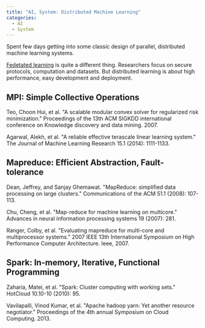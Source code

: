 ```yaml
---
title: "AI, System: Distributed Machine Learning"
categories:
  - AI
  - System
---
```


Spent few days getting into some classic design of parallel, distributed machine learning systems.

[Fedetated learning](/_posts/2020-12-28-securityProjects.md) is quite a different thing. Researchers focus on secure protocols, computation and datasets. But distributed learning is about high performance, easy development and deployment.

## MPI: Simple Collective Operations

Teo, Choon Hui, et al. "A scalable modular convex solver for regularized risk minimization." Proceedings of the 13th ACM SIGKDD international conference on Knowledge discovery and data mining. 2007.

Agarwal, Alekh, et al. "A reliable effective terascale linear learning system." The Journal of Machine Learning Research 15.1 (2014): 1111-1133.

## Mapreduce: Efficient Abstraction, Fault-tolerance

Dean, Jeffrey, and Sanjay Ghemawat. "MapReduce: simplified data processing on large clusters." Communications of the ACM 51.1 (2008): 107-113.

Chu, Cheng, et al. "Map-reduce for machine learning on multicore." Advances in neural information processing systems 19 (2007): 281.

Ranger, Colby, et al. "Evaluating mapreduce for multi-core and multiprocessor systems." 2007 IEEE 13th International Symposium on High Performance Computer Architecture. Ieee, 2007.

## Spark: In-memory, Iterative, Functional Programming

Zaharia, Matei, et al. "Spark: Cluster computing with working sets." HotCloud 10.10-10 (2010): 95.

Vavilapalli, Vinod Kumar, et al. "Apache hadoop yarn: Yet another resource negotiator." Proceedings of the 4th annual Symposium on Cloud Computing. 2013.